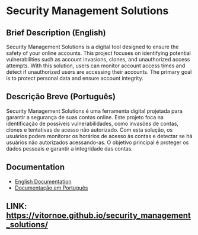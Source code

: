# Security Management Solutions

## Brief Description (English)
Security Management Solutions is a digital tool designed to ensure the safety of your online accounts. This project focuses on identifying potential vulnerabilities such as account invasions, clones, and unauthorized access attempts. With this solution, users can monitor account access times and detect if unauthorized users are accessing their accounts. The primary goal is to protect personal data and ensure account integrity.

## Descrição Breve (Português)
Security Management Solutions é uma ferramenta digital projetada para garantir a segurança de suas contas online. Este projeto foca na identificação de possíveis vulnerabilidades, como invasões de contas, clones e tentativas de acesso não autorizado. Com esta solução, os usuários podem monitorar os horários de acesso às contas e detectar se há usuários não autorizados acessando-as. O objetivo principal é proteger os dados pessoais e garantir a integridade das contas.

## Documentation
- [English Documentation](docs/README.en.md)
- [Documentação em Português](docs/README.pt-br.md)

## LINK: https://vitornoe.github.io/security_management_solutions/
